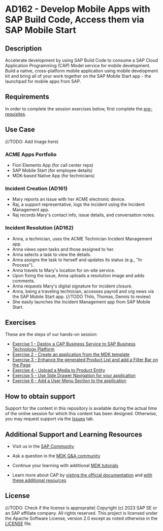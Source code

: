 # AD162 - Develop Mobile Apps with SAP Build Code, Access them via SAP Mobile Start

## Description

Accelerate development by using SAP Build Code to consume a SAP Cloud Application Programming (CAP) Model service for mobile development. Build a native, cross-platform mobile application using mobile development kit and bring all of your work together on the SAP Mobile Start app - the launchpad for mobile apps from SAP.

## Requirements

In order to complete the session exercises below, first complete the [pre-requisites](exercises/ex0/README.md).


## Use Case

(//TODO: Add Image here)

### ACME Apps Portfolio
- Fiori Elements App (for call center reps)
- SAP Mobile Start (for employee details)
- MDK-based Native App (for technicians)

### Incident Creation (AD161)
- Mary reports an issue with her ACME electronic device.
- Raj, a support representative, logs the incident using the Incident Management app.
- Raj records Mary's contact info, issue details, and conversation notes.

### Incident Resolution (AD162)
- Anna, a technician, uses the ACME Technician Incident Management app.
- Anna views open tasks and those assigned to her.
- Anna selects a task to view the details.
- Anna assigns the task to herself and updates its status (e.g., "In Process").
- Anna travels to Mary's location for on-site service.
- Upon fixing the issue, Anna uploads a resolution image and adds comments.
- Anna requests Mary's digital signature for incident closure.
- Anna, being a traveling technician, accesses payroll and org news via the SAP Mobile Start app. (//TODO Thilo, Thomas, Dennis to review)
- She easily launches the Incident Management app from SAP Mobile Start.


## Exercises

These are the steps of our hands-on session:

- [Exercise 1 - Deploy a CAP Business Service to SAP Business Technology Platform](exercises/ex1/README.md)    
- [Exercise 2 - Create an application from the MDK template](exercises/ex2/README.md)
- [Exercise 3 - Enhance the generated Product List and add a Filter Bar on the Page](exercises/ex3/README.md)
- [Exercise 4 - Upload a Media to Product Entity](exercises/ex4/README.md)
- [Exercise 5 - Use Side Drawer Navigation for your application](exercises/ex5/README.md)
- [Exercise 6 - Add a User Menu Section to the application](exercises/ex5/README.md)

## How to obtain support

Support for the content in this repository is available during the actual time of the online session for which this content has been designed. Otherwise, you may request support via the [Issues](../../issues) tab.

## Additional Support and Learning Resources

- Visit us in the [SAP Community](https://community.sap.com/topics/mobile-technology)

- Ask a question in the [MDK Q&A community](https://answers.sap.com/tags/73555000100800001081)

- Continue your learning with additional [MDK tutorials](https://help.sap.com/doc/f53c64b93e5140918d676b927a3cd65b/Cloud/en-US/docs-en/guides/getting-started/mdk/overview.html#tutorials)

- Learn more about CAP by [visting the official documentation](https://cap.cloud.sap/docs/) and [with these additional resources](https://cap.cloud.sap/docs/resources/) 

## License
(//TODO: Check if the license is appropraite)
Copyright (c) 2023 SAP SE or an SAP affiliate company. All rights reserved. This project is licensed under the Apache Software License, version 2.0 except as noted otherwise in the [LICENSE](LICENSES/Apache-2.0.txt) file.